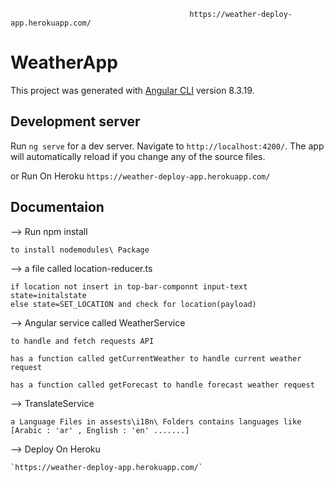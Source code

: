 
                                            https://weather-deploy-app.herokuapp.com/


# WeatherApp

This project was generated with [Angular CLI](https://github.com/angular/angular-cli) version 8.3.19.

## Development server

Run `ng serve` for a dev server. Navigate to `http://localhost:4200/`. The app will automatically reload if you change any of the source files.

or Run On Heroku `https://weather-deploy-app.herokuapp.com/`

## Documentaion

--> Run npm install

    to install nodemodules\ Package

--> a file called location-reducer.ts

    if location not insert in top-bar-componnt input-text state=initalstate 
    else state=SET_LOCATION and check for location(payload)

--> Angular service called WeatherService

    to handle and fetch requests API

    has a function called getCurrentWeather to handle current weather request

    has a function called getForecast to handle forecast weather request

--> TranslateService

    a Language Files in assests\i18n\ Folders contains languages like [Arabic : 'ar' , English : 'en' .......] 

--> Deploy On Heroku

    `https://weather-deploy-app.herokuapp.com/`
